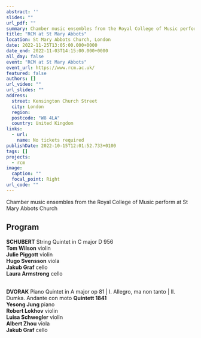 ```yaml
---
abstract: ''
slides: ""
url_pdf: ""
summary: Chamber music ensembles from the Royal College of Music perform at St Mary Abbots Church
title: "RCM at St Mary Abbots"
location: St Mary Abbots Church, London
date: 2022-11-25T13:05:00.000+0000
date_end: 2022-11-03T14:15:00.000+0000
all_day: false
event: "RCM at St Mary Abbots"
event_url: https://www.rcm.ac.uk/
featured: false
authors: []
url_video: ""
url_slides: ""
address:
  street: Kensington Church Street
  city: London
  region: 
  postcode: "W8 4LA"
  country: United Kingdom
links:
  - url: 
    name: No tickets required
publishDate: 2022-10-15T12:01:52.733+0100
tags: []
projects:
  - rcm
image:
  caption: ""
  focal_point: Right
url_code: ""
---
```

Chamber music ensembles from the Royal College of Music perform at St Mary Abbots Church

## Program
**SCHUBERT** String Quintet in C major D 956 <br>
**Tom Wilson** violin <br>
**Julie Piggott** violin <br>
**Hugo Svensson** viola <br>
**Jakub Graf** cello <br>
**Laura Armstrong** cello <br><br>

**DVORAK** Piano Quintet in A major op 81
| I. Allegro, ma non tanto
| II. Dumka. Andante con moto
**Quintett 1841** <br>
**Yesong Jung** piano <br>
**Robert Lokhov** violin <br>
**Luisa Schwegler** violin <br>
**Albert Zhou** viola <br>
**Jakub Graf** cello



